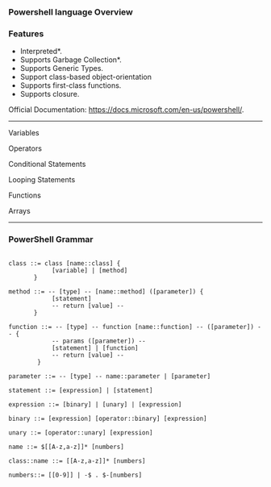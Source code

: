 ### Powershell language Overview

### Features 
- Interpreted*.
- Supports Garbage Collection*.
- Supports Generic Types.
- Support class-based object-orientation
- Supports first-class functions.
- Supports closure.


Official Documentation:  https://docs.microsoft.com/en-us/powershell/.

---

Variables

Operators

Conditional Statements

Looping Statements

Functions

Arrays

---
### PowerShell Grammar

```

class ::= class [name::class] {
            [variable] | [method]
       }

method ::= -- [type] -- [name::method] ([parameter]) {
            [statement]
            -- return [value] --
       }

function ::= -- [type] -- function [name::function] -- ([parameter]) -- {
            -- params ([parameter]) -- 
            [statement] | [function]
            -- return [value] --
        }

parameter ::= -- [type] -- name::parameter | [parameter]

statement ::= [expression] | [statement]

expression ::= [binary] | [unary] | [expression] 

binary ::= [expression] [operator::binary] [expression]

unary ::= [operator::unary] [expression]

name ::= $[[A-z,a-z]]* [numbers]

class::name ::= [[A-z,a-z]]* [numbers]

numbers::= [[0-9]] | -$ . $-[numbers]
```